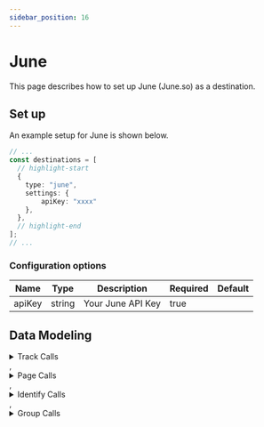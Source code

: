 ```yaml
---
sidebar_position: 16
---
```

# June

This page describes how to set up June (June.so) as a destination.

## Set up
An example setup for June is shown below.

```ts title="src/pages/api/syft.ts"
// ...
const destinations = [
  // highlight-start
  {
    type: "june",
    settings: {
        apiKey: "xxxx"
    },
  },
  // highlight-end
];
// ...
```

### Configuration options

| Name                 | Type           | Description     | Required | Default         |
| -------------------- | -------------- | --------------- | -------- | --------------- |
| apiKey | string | Your June API Key | true |  | 


## Data Modeling
<details>
<summary>Track Calls</summary>

#### Track Event
Send an event to June. [Learn more about Events in June](https://www.june.so/docs/users/track)

#### Matched events
type = "track"

#### Data Mapping
| Name                 | Type          | Description     | Default   |
| -------------------- | -------------- | -------------- | --------- |
| event | string | The event name | (<br/>  "@path": "$.event"<br/>) |
| properties | object | Properties to send with the event | (<br/>  "@path": "$.properties"<br/>) |
| timestamp | string | The timestamp of the event | (<br/>  "@path": "$.timestamp"<br/>) |
| anonymousId | string | The anonymous ID associated with the user | (<br/>  "@path": "$.anonymousId"<br/>) |
| userId | string | The ID associated with the user | (<br/>  "@path": "$.userId"<br/>) |
| context | object | Context properties to send with the event | (<br/>  "@path": "$.context"<br/>) |
| messageId | string | The Segment messageId | (<br/>  "@path": "$.messageId"<br/>) |
</details>
,<details>
<summary>Page Calls</summary>

#### Page Event
Send a page event to June. [Learn more about Events in June](https://www.june.so/docs/users/track)

#### Matched events
type = "page"

#### Data Mapping
| Name                 | Type          | Description     | Default   |
| -------------------- | -------------- | -------------- | --------- |
| anonymousId | string | An anonymous identifier | (<br/>  "@path": "$.anonymousId"<br/>) |
| userId | string | The ID associated with the user | (<br/>  "@path": "$.userId"<br/>) |
| properties | object | Page properties | (<br/>  "@path": "$.properties"<br/>) |
| name | string | The name of the page | (<br/>  "@path": "$.properties.name"<br/>) |
| context | object | Context properties to send with the event | (<br/>  "@path": "$.context"<br/>) |
| timestamp | string | The timestamp of the event | (<br/>  "@path": "$.timestamp"<br/>) |
| messageId | string | The Segment messageId | (<br/>  "@path": "$.messageId"<br/>) |
</details>
,<details>
<summary>Identify Calls</summary>

#### Identify
Identify user in June

#### Matched events
type = "identify"

#### Data Mapping
| Name                 | Type          | Description     | Default   |
| -------------------- | -------------- | -------------- | --------- |
| anonymousId | string | An anonymous identifier | (<br/>  "@path": "$.anonymousId"<br/>) |
| userId | string | The ID associated with the user | (<br/>  "@path": "$.userId"<br/>) |
| traits | object | Traits to associate with the user | (<br/>  "@path": "$.traits"<br/>) |
| context | object | Context properties to send with the event | (<br/>  "@path": "$.context"<br/>) |
| timestamp | string | The timestamp of the event | (<br/>  "@path": "$.timestamp"<br/>) |
| messageId | string | The Segment messageId | (<br/>  "@path": "$.messageId"<br/>) |
</details>
,<details>
<summary>Group Calls</summary>

#### Group
Group user in June

#### Matched events
type = "group"

#### Data Mapping
| Name                 | Type          | Description     | Default   |
| -------------------- | -------------- | -------------- | --------- |
| anonymousId | string | Anonymous id | (<br/>  "@path": "$.anonymousId"<br/>) |
| userId | string | The ID associated with the user | (<br/>  "@path": "$.userId"<br/>) |
| groupId | string | The group id | (<br/>  "@path": "$.groupId"<br/>) |
| traits | object | Traits to associate with the group | (<br/>  "@path": "$.traits"<br/>) |
| context | object | Context properties to send with the event | (<br/>  "@path": "$.context"<br/>) |
| timestamp | string | The timestamp of the event | (<br/>  "@path": "$.timestamp"<br/>) |
| messageId | string | The Segment messageId | (<br/>  "@path": "$.messageId"<br/>) |
</details>


